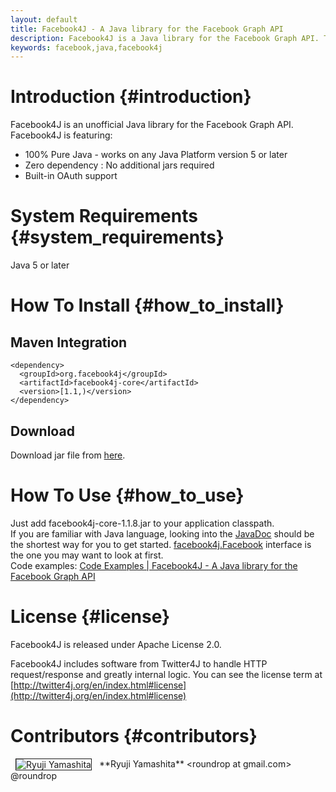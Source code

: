 ```yaml
---
layout: default
title: Facebook4J - A Java library for the Facebook Graph API
description: Facebook4J is a Java library for the Facebook Graph API. This library provides the ease of use like Twitter4J. Facebook4J is an unofficial library.
keywords: facebook,java,facebook4j
---
```

# Introduction {#introduction}
Facebook4J is an unofficial Java library for the Facebook Graph API.  
Facebook4J is featuring:  

* 100% Pure Java - works on any Java Platform version 5 or later
* Zero dependency : No additional jars required
* Built-in OAuth support

# System Requirements {#system_requirements}
Java 5 or later

# How To Install {#how_to_install}

## Maven Integration

    <dependency>
      <groupId>org.facebook4j</groupId>
      <artifactId>facebook4j-core</artifactId>
      <version>[1.1,)</version>
    </dependency>

## Download
Download jar file from [here](http://facebook4j.org/download/facebook4j-core-1.1.8.jar).  

# How To Use {#how_to_use}
Just add facebook4j-core-1.1.8.jar to your application classpath.  
If you are familiar with Java language, looking into the [JavaDoc](http://facebook4j.org/en/javadoc/index.html "JavaDoc") should be the shortest way for you to get started.
[facebook4j.Facebook](http://facebook4j.org/en/javadoc/facebook4j/Facebook.html "facebook4j.Facebook") interface is the one you may want to look at first.  
Code examples: [Code Examples | Facebook4J - A Java library for the Facebook Graph API](/en/code-examples.html)

# License {#license}
Facebook4J is released under Apache License 2.0.

Facebook4J includes software from Twitter4J to handle HTTP request/response and greatly internal logic. You can see the license term at [http://twitter4j.org/en/index.html#license](http://twitter4j.org/en/index.html#license)

# Contributors {#contributors}
<img hspace="8" border="1" align="absmiddle" src="http://www.gravatar.com/avatar/3e40bc0f7067d4b83e2b1d6316338bfb?s=80" alt="Ryuji Yamashita" />
**Ryuji Yamashita** &lt;roundrop at gmail.com&gt; @roundrop
